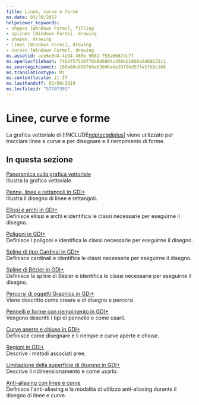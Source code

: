 ```yaml
---
title: Linee, curve e forme
ms.date: 03/30/2017
helpviewer_keywords:
- shapes [Windows Forms], filling
- splines [Windows Forms], drawing
- shapes. drawing
- lines [Windows Forms], drawing
- curves [Windows Forms], drawing
ms.assetid: ace6e8d4-4e94-486b-9681-758a6667dc7f
ms.openlocfilehash: 746d757510776b8d6894c456bb1860a5d68632c1
ms.sourcegitcommit: 160a88c8087b0e63606e6e35f9bd57fa5f69c168
ms.translationtype: MT
ms.contentlocale: it-IT
ms.lasthandoff: 03/09/2019
ms.locfileid: "57707391"
---
```

# <a name="lines-curves-and-shapes"></a>Linee, curve e forme
La grafica vettoriale di [!INCLUDE[ndptecgdiplus](../../../../includes/ndptecgdiplus-md.md)] viene utilizzato per tracciare linee e curve e per disegnare e il riempimento di forme.  
  
## <a name="in-this-section"></a>In questa sezione  
 [Panoramica sulla grafica vettoriale](vector-graphics-overview.md)  
 Illustra la grafica vettoriale.  
  
 [Penne, linee e rettangoli in GDI+](pens-lines-and-rectangles-in-gdi.md)  
 Illustra il disegno di linee e rettangoli.  
  
 [Ellissi e archi in GDI+](ellipses-and-arcs-in-gdi.md)  
 Definisce ellissi e archi e identifica le classi necessarie per eseguirne il disegno.  
  
 [Poligoni in GDI+](polygons-in-gdi.md)  
 Definisce i poligoni e identifica le classi necessarie per eseguirne il disegno.  
  
 [Spline di tipo Cardinal in GDI+](cardinal-splines-in-gdi.md)  
 Definisce cardinali e identifica le classi necessarie per eseguirne il disegno.  
  
 [Spline di Bézier in GDI+](bezier-splines-in-gdi.md)  
 Definisce la spline di Bézier e identifica le classi necessarie per eseguirne il disegno.  
  
 [Percorsi di oggetti Graphics in GDI+](graphics-paths-in-gdi.md)  
 Viene descritto come creare e di disegno e percorsi.  
  
 [Pennelli e forme con riempimento in GDI+](brushes-and-filled-shapes-in-gdi.md)  
 Vengono descritti i tipi di pennello e come usarli.  
  
 [Curve aperte e chiuse in GDI+](open-and-closed-curves-in-gdi.md)  
 Definisce come disegnare e li riempie e curve aperte e chiuse.  
  
 [Regioni in GDI+](regions-in-gdi.md)  
 Descrive i metodi associati aree.  
  
 [Limitazione della superficie di disegno in GDI+](restricting-the-drawing-surface-in-gdi.md)  
 Descrive il ridimensionamento e come usarlo.  
  
 [Anti-aliasing con linee e curve](antialiasing-with-lines-and-curves.md)  
 Definisce l'anti-aliasing e la modalità di utilizzo anti-aliasing durante il disegno di linee e curve.
